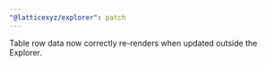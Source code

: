 ```yaml
---
"@latticexyz/explorer": patch
---
```


Table row data now correctly re-renders when updated outside the Explorer.

